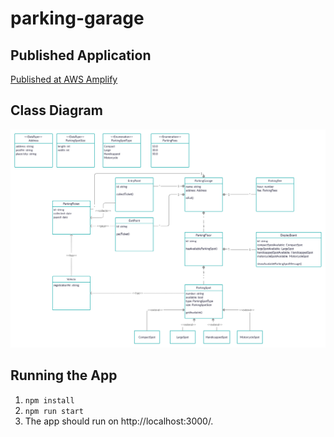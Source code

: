 # parking-garage

## Published Application

[Published at AWS Amplify](https://dev.d2j3g4cb8jzp6b.amplifyapp.com)


## Class Diagram

![Class Diagram](./class-diagram.jpg?raw=true)


## Running the App

1. `npm install`
2. `npm run start`
3. The app should run on http://localhost:3000/. 
